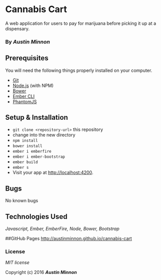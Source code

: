 # Cannabis Cart

A web application for users to pay for marijuana before picking it up at a dispensary. 

### By _**Austin Minnon**_

## Prerequisites

You will need the following things properly installed on your computer.

* [Git](http://git-scm.com/)
* [Node.js](http://nodejs.org/) (with NPM)
* [Bower](http://bower.io/)
* [Ember CLI](http://www.ember-cli.com/)
* [PhantomJS](http://phantomjs.org/)

## Setup & Installation

* `git clone <repository-url>` this repository
* change into the new directory
* `npm install`
* `bower install`
* `ember i emberfire`
* `ember i ember-bootstrap`
* `ember build`
* `ember s`
* Visit your app at [http://localhost:4200](http://localhost:4200).

## Bugs
 No known bugs

## Technologies Used

_Javascript, Ember, EmberFire, Node, Bower, Bootstrap_

##GitHub Pages
http://austinminnon.github.io/cannabis-cart

### License

_MIT license_

Copyright (c) 2016 _**Austin Minnon**_
